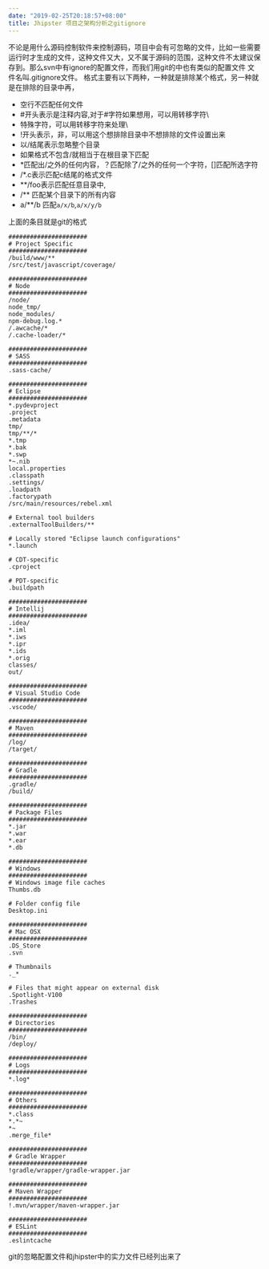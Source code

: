 ```yaml
---
date: "2019-02-25T20:18:57+08:00"
title: Jhipster 项目之架构分析之gitignore
---
```


不论是用什么源码控制软件来控制源码，项目中会有可忽略的文件，比如一些需要运行时才生成的文件，这种文件又大，又不属于源码的范围，这种文件不太建议保存到。那么svn中有ignore的配置文件，而我们用git的中也有类似的配置文件
文件名叫.gitignore文件。
格式主要有以下两种，一种就是排除某个格式，另一种就是在排除的目录中再，

* 空行不匹配任何文件
* #开头表示是注释内容,对于#字符如果想用，可以用转移字符\
* 特殊字符，可以用转移字符来处理\
* !开头表示，非，可以用这个想排除目录中不想排除的文件设置出来
* 以/结尾表示忽略整个目录
* 如果格式不包含/就相当于在根目录下匹配
* *匹配出/之外的任何内容，？匹配除了/之外的任何一个字符，[]匹配所选字符
* /*.c表示匹配c结尾的格式文件
* **/foo表示匹配任意目录中, 
* /** 匹配某个目录下的所有内容
* a/**/b 匹配`a/x/b`,`a/x/y/b`

上面的条目就是git的格式

```
######################
# Project Specific
######################
/build/www/**
/src/test/javascript/coverage/

######################
# Node
######################
/node/
node_tmp/
node_modules/
npm-debug.log.*
/.awcache/*
/.cache-loader/*

######################
# SASS
######################
.sass-cache/

######################
# Eclipse
######################
*.pydevproject
.project
.metadata
tmp/
tmp/**/*
*.tmp
*.bak
*.swp
*~.nib
local.properties
.classpath
.settings/
.loadpath
.factorypath
/src/main/resources/rebel.xml

# External tool builders
.externalToolBuilders/**

# Locally stored "Eclipse launch configurations"
*.launch

# CDT-specific
.cproject

# PDT-specific
.buildpath

######################
# Intellij
######################
.idea/
*.iml
*.iws
*.ipr
*.ids
*.orig
classes/
out/

######################
# Visual Studio Code
######################
.vscode/

######################
# Maven
######################
/log/
/target/

######################
# Gradle
######################
.gradle/
/build/

######################
# Package Files
######################
*.jar
*.war
*.ear
*.db

######################
# Windows
######################
# Windows image file caches
Thumbs.db

# Folder config file
Desktop.ini

######################
# Mac OSX
######################
.DS_Store
.svn

# Thumbnails
._*

# Files that might appear on external disk
.Spotlight-V100
.Trashes

######################
# Directories
######################
/bin/
/deploy/

######################
# Logs
######################
*.log*

######################
# Others
######################
*.class
*.*~
*~
.merge_file*

######################
# Gradle Wrapper
######################
!gradle/wrapper/gradle-wrapper.jar

######################
# Maven Wrapper
######################
!.mvn/wrapper/maven-wrapper.jar

######################
# ESLint
######################
.eslintcache

```

git的忽略配置文件和jhipster中的实力文件已经列出来了